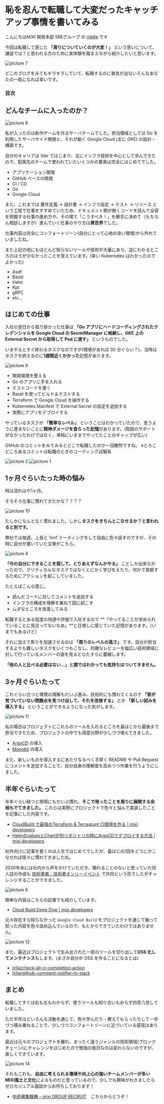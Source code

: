 # 恥を忍んで転職して大変だったキャッチアップ事情を書いてみる

こんにちはMIXI 開発本部 SREグループ の [riddle](https://twitter.com/riddle_tec) です

今回は転職して感じた **「周りについていくのが大変！」** という思いについて、謙遜では？と思われる方のために実体験を踏まえながら紹介したいと思います。

![picture 7](images/25661c9aa73336bb6ba0f9fffcf9f28d19e0b33bd55a4530a1e9f22cc68eb204.png)

どこのブログをみてもキラキラしていて、転職するのに勇気が出ないそんなあなたの一助になれば幸いです。

### 目次

## どんなチームに入ったのか？

![picture 8](images/617cd8d04ee28727117c17f646f14bc9c03a2a01a9fe07f9b29d41ca33714725.png)

私が入ったのは新作ゲームを作るサーバチームでした。担当領域としては Go を利用したサーバサイド開発と、それが動く Google Cloud (主に GKE) の設計・構築です。

自分のキャリアは SIer ではじまり、主にインフラ技術を中心として歩んできたので、配属先のチームで使われていたいくつかの要素は完全にはじめてでした。

- アプリケーション開発
- GitHub ベースの開発
- CI / CD
- Go
- Google Cloud

また、これまでは 要件定義 -> 設計書 -> インフラ設定 -> テスト -> リリース という工程で仕事をすすめていたため、ドキュメント類が無くコードを読んで全容を把握する仕事の進め方や、その場で「こうすべき！」を勝手に決めて（もちろん相談しますが）進んでいく仕事のやり方は**異世界**でした。

仕事内容は完全にコンフォートゾーン(自分にとって心地の良い環境)から外れていましたね。


また上記の他にもほとんど知らないツールや技術が大量にあり、逆にわかるところのほうが少なかったことを覚えています。(幸い Kubernetes はわかったのでよかった)

- Asdf
- Bazel
- Helm
- Kpt
- gRPC
- etc...

## はじめての仕事

入社の翌日から取り掛かった仕事は **「Go アプリにハードコーディングされたクレデンシャルを Google Cloud の SecretManager に格納し、GKE 上の External Secret から取得して Pod に渡す」** というものでした。

いまやるとすぐ終わるタスクなのですが(環境があれば 30 分ぐらい？)、当時はタスクを終えるのに**1週間近くかかった**記憶があります。

![picture 9](images/25661c9aa73336bb6ba0f9fffcf9f28d19e0b33bd55a4530a1e9f22cc68eb204.png)

- 開発環境を整える
- Go のアプリに手を入れる
- テストコードを書く
- Bazel を使ってビルド＆テストする
- Terraform で Google Cloud を操作する
- Kubernetes Manifest で External Secret の設定を追加する
- 実際にアプリをデプロイする

やっているタスクが **「簡単なレベル」** ということはわかっていたので、思うように進まないことに**精神ダメージを食らった記憶**があります。(周囲のサポートがなかったわけではなく、単純にいままでやってたことのギャップが広い)

GitHub のコミットをみてみるとどこで転職したのか一目瞭然ですね。
※とろこどころあるコミットは転職のときのコーディング試験系

![picture 2](images/22d895e5e8ab720fcad1436729a42bd6727ea72ec07b4b6a477ce12cbd98c03d.png)
![picture 1](images/9bd140318d7c3e971f2edea94aa685b766a8d304c648a4d49f34450a81ff6299.png)

## 1ヶ月ぐらいたった時の悩み

時は流れはや1ヶ月。

そろそろ仕事に慣れてきたかな？？？？

![picture 10](images/f7ec3986924f6e444af26bf84195a7f52d0443133afde3d88e1ab0e8e46f5eea.png)

たしかになんとなく慣れました。しかし**タスクをきちんとこなせるか？と言われると別です。**

弊社では毎週、上長と 1on1 ミーティングをして自由に色々話すのですが、その時に自分が書いていた文章がこちら。

![picture 4](images/cff5652551d6867172a6566172d12f40aae07cca672497a29a2c7980ecf71120.png)

**「今の自分にできることを探して、とりあえずなんかやる」** ことしか出来なかったので、クリティカルなタスクではなくとにかく学びをえたり、何かで貢献するためにアクションを起こしていました。

たとえばこんな感じ。

- 読んだコードに対してコメントを追加する
- インフラの構成を理解を兼ねて図に起こす
- ムダなところを改善してみる

転職するとある程度の待遇や評価で入社するので **「やってることが求められていることに見合ってないなあ」**と日増しに感じていた記憶があります。（いまでもあるけど）

それに加えて焦りを加速させるのは **「周りのレベルの高さ」** です。自分が担当するよりも難しいタスクをいくつもこなし、的確なレビューを幅広い技術領域に対して行っているメンバーの姿を見るとひたすらに萎縮します。

**「他の人と比べる必要はない…」と頭ではわかっても気持ちはついてきません。**

## 3ヶ月ぐらいたって

これぐらい立つと環境の理解もだいぶ進み、技術的にも慣れてくるので **「皆が気づいていない問題点を見つけ出して、それを改修する」** とか **「新しい試みを導入する」** ということができるようになった気がします。

![picture 11](images/9f8477da109ba0a3cc4bdfb43eb7631971e3fc074bd7d3777271e65879f0bc2c.png)

私の場合はプロジェクトにこれらのツールを入れるところを最はじから最後まで担当できたため、プロジェクトの中でも得意分野が少しづづ増えてきました。

- [ArgoCD](https://argo-cd.readthedocs.io/en/stable/) の導入
- [Monobit](https://www.monobitengine.com/mun/) の導入

また、新しいものを導入するにあたりなるべく手厚く README や Pull Request にコメントを追加することで、自分自身の理解度を高めつつ作業を行うようにしました。

## 半年ぐらいたって

半年ぐらい経つと現場にもだいぶ慣れ、**そこで培ったことを周りに展開する余裕もでてきました。** これらは実際にプロジェクトで色々と悩んで実装したことを記事にした内容です。

- [CloudBuild で最強のTerraform & Terragrunt CI環境を作る | mixi developers](https://mixi-developers.mixi.co.jp/strongest-terraform-terragrunt-ci-e4c350d627e6)
- [HelmのvaluesとChartが別リポジトリの時にArgoCDでデプロイする方法 | mixi developers](https://mixi-developers.mixi.co.jp/argocd-with-helm-7ec01a325acb)

社外向けに記事を書くのは人生ではじめてでしたが、最はじの1回をどうにかこなせれば徐々に慣れてきましたね。

2020年末には社内から声をかけていただき、関わることのないと思っていた同人誌の作成も [技術書典：技術書オンリーイベント](https://techbookfest.org/) で共同という形でしたがチャレンジすることができました。

![picture 6](images/3240dab0cf75e892378268f788c6c563740eafcf38cc7159862748c1533842f2.png) 


簡単な内容はこちらの記事でも紹介しています。
- [Cloud Build Deep Dive | mixi developers](https://mixi-developers.mixi.co.jp/cloud-build-deep-dive-f2cd75e7ab91)

元々存在すら知らなかった `Google Cloud Build` をプロジェクトを通じて触って知った内容を色々詰め込んでいるので、もとからできていたわけではありません。

![picture 12](images/8fe8e40d21fee140d5eb62500863fded0e70894c947e30d930da3d189f6cd617.png)

また、最近はプロジェクトで生み出された一部のツールを切り出して**OSS 化してメンテナンス**もします。(まさか自分が OSS を作ることになるとは)

- [lirlia/check-all-ci-completion-action](https://github.com/lirlia/check-all-ci-completion-action)
- [lirlia/github-comment-notifier-to-slack](https://github.com/lirlia/github-comment-notifier-to-slack)

## まとめ

転職してすぐは右も左もわからず、使うツールも知り合いもおらず四苦八苦していました。

ただ半年ほどいろんな活動を通じて、色々学んだり・教えてもらったりして一歩づつ積み重ねることで、少しづつコンフォートゾーンに近づいている感覚はあります。

最近は元々のプロジェクトを離れ、まったく違うジャンルの技術領域(ブロックチェーン)にチャレンジをはじめたので勉強の毎日なのは変わらないのですが、楽しくできています。

![picture 14](images/53b7ed8e46c7bb85d45a9c591f348dd6435db48faa97cb4b5f5ae03933920505.png)

それもこれも、**自由に考えられる環境や向上心の強いチームメンバーが多いMIXI風土と文化**によるものだと思っているので、少しでも興味がわきましたらぜひカジュアル面談からお待ちしております！

- [中途募集職種 – mixi GROUP RECRUIT](https://mixigroup-recruit.mixi.co.jp/jobs/?cats=career,engineer&tags=)　こちらからどうぞ！
